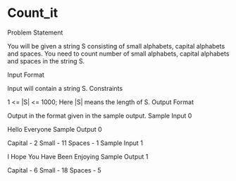 # Count_it
Problem Statement

You will be given a string S consisting of small alphabets, capital alphabets and spaces. You need to count number of small alphabets, capital alphabets and spaces in the string S.

Input Format

Input will contain a string S.
Constraints

1 <= |S| <= 1000; Here |S| means the length of S.
Output Format

Output in the format given in the sample output.
Sample Input 0

Hello Everyone
Sample Output 0

Capital - 2
Small - 11
Spaces - 1
Sample Input 1

I Hope You Have Been Enjoying
Sample Output 1

Capital - 6
Small - 18
Spaces - 5
